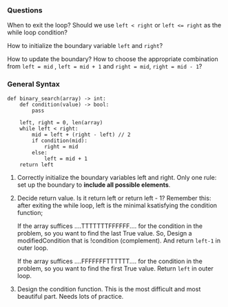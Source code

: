 ### Questions

When to exit the loop? Should we use `left < right` or `left <= right` as the while loop condition?

How to initialize the boundary variable `left` and `right`?

How to update the boundary? How to choose the appropriate combination from `left = mid` , `left = mid + 1` and `right = mid`, `right = mid - 1`?


### General Syntax
```
def binary_search(array) -> int:
    def condition(value) -> bool:
        pass

    left, right = 0, len(array)
    while left < right:
        mid = left + (right - left) // 2
        if condition(mid):
            right = mid
        else:
            left = mid + 1
    return left
```
1. Correctly initialize the boundary variables left and right. Only one rule: set up the boundary to **include all possible elements**.


2. Decide return value. Is it return left or return left - 1? Remember this: after exiting the while loop, left is the minimal k​ satisfying the condition function;

    If the array suffices ....TTTTTTTFFFFFF.... for the condition in the problem, so you want to find the last True value. So, Design a modifiedCondition that is !condition (complement). And return `left-1` in outer loop.

    If the array suffices ....FFFFFFFTTTTTT.... for the condition in the problem, so you want to find the first True value. Return `left` in outer loop.


3. Design the condition function. This is the most difficult and most beautiful part. Needs lots of practice.
